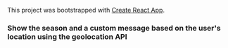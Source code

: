 This project was bootstrapped with [Create React App](https://github.com/facebook/create-react-app).

### Show the season and a custom message based on the user's location using the geolocation API
